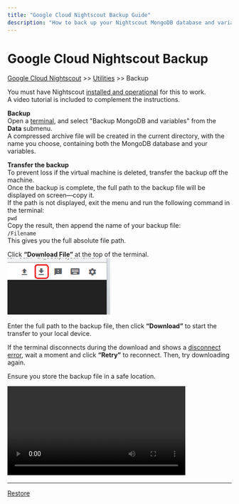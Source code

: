 ```yaml
---
title: "Google Cloud Nightscout Backup Guide"
description: "How to back up your Nightscout MongoDB database and variables on Google Cloud: generate a compressed archive via the terminal, download it safely, and avoid data loss if the VM is deleted."
---
```


# Google Cloud Nightscout Backup
[Google Cloud Nightscout](../) >> [Utilities](./GCNS/Utilities.md) >> Backup  
  
You must have Nightscout [installed and operational](./GoogleCloud.md) for this to work.  
A video tutorial is included to complement the instructions.  
  
**Backup**  
Open a [terminal](./Terminal.md), and select "Backup MongoDB and variables" from the **Data** submenu.  
A compressed archive file will be created in the current directory, with the name you choose, containing both the MongoDB database and your variables.  
  
**Transfer the backup**  
To prevent loss if the virtual machine is deleted, transfer the backup off the machine.  
Once the backup is complete, the full path to the backup file will be displayed on screen—copy it.  
If the path is not displayed, exit the menu and run the following command in the terminal:  
`pwd`  
Copy the result, then append the name of your backup file:  
`/Filename`  
This gives you the full absolute file path.  
  
Click **“Download File”** at the top of the terminal.    
![Download](./images/Download.png)  
  
Enter the full path to the backup file, then click **“Download”** to start the transfer to your local device.  
  
If the terminal disconnects during the download and shows a [disconnect error](./images/Disconnect.png), wait a moment and click **“Retry”** to reconnect. Then, try downloading again.  
  
Ensure you store the backup file in a safe location.  
  
<video width="400" controlsList="nodownload" src="./video/Backup.mp4" controls>  
</video>  
  
<br/>  
  
---  
  
[Restore](./DatabaseRestore.md)  
  
